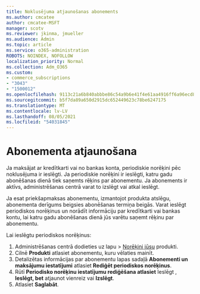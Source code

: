 ```yaml
---
title: Noklusējuma atjaunošanas abonements
ms.author: cmcatee
author: cmcatee-MSFT
manager: scotv
ms.reviewer: jkinma, jmueller
ms.audience: Admin
ms.topic: article
ms.service: o365-administration
ROBOTS: NOINDEX, NOFOLLOW
localization_priority: Normal
ms.collection: Adm_O365
ms.custom:
- commerce_subscriptions
- "3043"
- "1500012"
ms.openlocfilehash: 9113c21a6b840abbbe86c54a9b6e41f4e61aa4916ff6a96ecd8f5170640bcd95
ms.sourcegitcommit: b5f7da89a650d2915dc652449623c78be6247175
ms.translationtype: MT
ms.contentlocale: lv-LV
ms.lasthandoff: 08/05/2021
ms.locfileid: "54031845"
---
```

# <a name="renewing-your-subscription"></a>Abonementa atjaunošana

Ja maksājat ar kredītkarti vai no bankas konta, periodiskie norēķini pēc noklusējuma ir ieslēgti. Ja periodiskie norēķini ir ieslēgti, katru gadu abonēšanas dienā tiek saņemts rēķins par abonementu. Ja abonements ir aktīvs, administrēšanas centrā varat to izslēgt vai atkal ieslēgt.

Ja esat priekšapmaksas abonementu, izmantojot produkta atslēgu, abonementa derīgums beigsies abonēšanas termiņa beigās. Varat ieslēgt periodiskos norēķinus un norādīt informāciju par kredītkarti vai bankas kontu, lai katru gadu abonēšanas dienā jūs varētu saņemt rēķinu par abonementu.

Lai ieslēgtu periodiskos norēķinus:

1. Administrēšanas centrā dodieties uz lapu  >  [Norēķini jūsu](https://go.microsoft.com/fwlink/p/?linkid=842054) produkti.
2. Cilnē **Produkti** atlasiet abonementu, kuru vēlaties mainīt.
3. Detalizētas informācijas par abonementu lapas sadaļā **Abonementi un maksājumu iestatījumi** atlasiet **Rediģēt periodiskos norēķinus**.
4. Rūtī **Periodisko norēķinu iestatījumu rediģēšana atlasiet** Ieslēgt , **Ieslēgt, bet** atjaunot vienreiz vai **Izslēgt**. 
5. Atlasiet **Saglabāt**. 